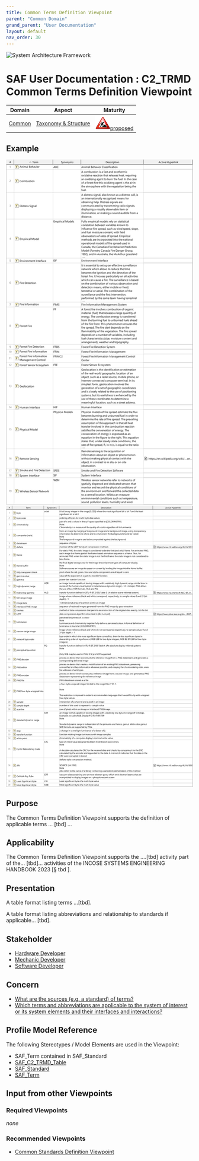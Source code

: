 ```yaml
---
title: Common Terms Definition Viewpoint
parent: "Common Domain"
grand_parent: "User Documentation"
layout: default
nav_order: 30
---
```

![System Architecture Framework](../diagrams/Banner_SAF.png)
# SAF User Documentation : **C2_TRMD** Common Terms Definition Viewpoint
|**Domain**|**Aspect**|**Maturity**|
| --- | --- | --- |
|[Common](../domains.md#Domain-Common)|[Taxonomy & Structure](../aspects.md#Aspect-Taxonomy-&-Structure)|![Proposed](/diagrams/Under_construction_icon-red.svg )[proposed](../using-saf/maturity.md#proposed)|
## Example
![Common-Terms-Definition-Viewpoint-primary-example.svg](/diagrams/vp-examples/Common-Terms-Definition-Viewpoint-primary-example.svg)
![Common-Terms-Definition-Viewpoint-primary-example-1.svg](/diagrams/vp-examples/Common-Terms-Definition-Viewpoint-primary-example-1.svg)
## Purpose
The Common Terms Definition Viewpoint supports the definition of applicable terms ... [tbd] ...
## Applicability
The Common Terms Definition Viewpoint supports the ....[tbd] activity part of the...  [tbd]... activities of the INCOSE SYSTEMS ENGINEERING HANDBOOK 2023 [§ tbd ].
## Presentation
A table format listing  terms ...[tbd].

A table format listing abbreviations and relationship to standards if applicable... [tbd].

## Stakeholder
* [Hardware Developer](../stakeholders.md#Hardware-Developer)
* [Mechanic Developer](../stakeholders.md#Mechanic-Developer)
* [Software Developer](../stakeholders.md#Software-Developer)
## Concern
* [What are the sources (e.g. a standard) of terms?](../concerns.md#_2021x_2_8710274_1701365358930_669398_98281)
* [Which terms and abbreviations are applicable to the system of interest or its system elements and their interfaces and interactions?](../concerns.md#_2021x_2_8710274_1701365325155_727486_98279)
## Profile Model Reference
The following Stereotypes / Model Elements are used in the Viewpoint:
* SAF_Term contained in SAF_Standard
* [SAF_C2_TRMD_Table](../stereotypes.md#saf_c2_trmd_table)
* [SAF_Standard](../stereotypes.md#saf_standard)
* [SAF_Term](../stereotypes.md#saf_term)
## Input from other Viewpoints
### Required Viewpoints
*none*
### Recommended Viewpoints
* [Common Standards Definition Viewpoint](Common-Standards-Definition-Viewpoint.md)
